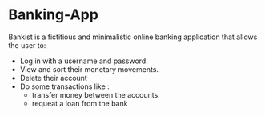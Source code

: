 # Banking-App
Bankist is a fictitious and minimalistic online banking application that allows the user to:
- Log in with a username and password.
- View and sort their monetary movements.
- Delete their account
- Do some transactions like :
  - transfer money between the accounts
  - requeat a loan from the bank 
